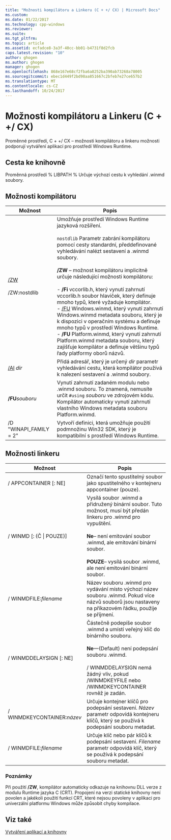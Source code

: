 ```yaml
---
title: "Možnosti kompilátoru a Linkeru (C + +/ CX) | Microsoft Docs"
ms.custom: 
ms.date: 01/22/2017
ms.technology: cpp-windows
ms.reviewer: 
ms.suite: 
ms.tgt_pltfrm: 
ms.topic: article
ms.assetid: ecfadce8-3a3f-40cc-bb01-b4731f8d2fcb
caps.latest.revision: "10"
author: ghogen
ms.author: ghogen
manager: ghogen
ms.openlocfilehash: 868e167e68cf2fba6a8252ba390ab73268a78005
ms.sourcegitcommit: ebec1d449f2bd98aa851667c2bfeb7e27ce657b2
ms.translationtype: MT
ms.contentlocale: cs-CZ
ms.lasthandoff: 10/24/2017
---
```

# <a name="compiler-and-linker-options-ccx"></a>Možnosti kompilátoru a Linkeru (C + +/ CX)
Proměnné prostředí, C + +/ CX – možnosti kompilátoru a linkeru možnosti podporují vytváření aplikací pro prostředí Windows Runtime.  
  
## <a name="library-path"></a>Cesta ke knihovně  
 Proměnná prostředí % LIBPATH % Určuje výchozí cestu k vyhledání .winmd soubory.  
  
## <a name="compiler-options"></a>Možnosti kompilátoru  
  
|Možnost|Popis|  
|------------|-----------------|  
|[/ZW](../build/reference/zw-windows-runtime-compilation.md)<br /><br /> /ZW:nostdlib|Umožňuje prostředí Windows Runtime jazyková rozšíření.<br /><br /> `nostdlib` Parametr zabrání kompilátoru pomocí cesty standardní, předdefinované vyhledávání nalézt sestavení a .winmd soubory.<br /><br /> **/ZW** – možnost kompilátoru implicitně určuje následující možnosti kompilátoru:<br /><br /> -   **/Fi** vccorlib.h, který vynutí zahrnutí vccorlib.h soubor hlaviček, který definuje mnoho typů, které vyžaduje kompilátor.<br />-   [/FU](../build/reference/fu-name-forced-hash-using-file.md) Windows.winmd, který vynutí zahrnutí Windows.winmd metadata souboru, který je k dispozici v operačním systému a definuje mnoho typů v prostředí Windows Runtime.<br />-   **/FU** Platform.winmd, který vynutí zahrnutí Platform.winmd metadata souboru, který zajišťuje kompilátor a definuje většinu typů řady platformy oborů názvů.|  
|[/AI](../build/reference/ai-specify-metadata-directories.md) *dir*|Přidá adresář, který je určený *dir* parametr vyhledávání cestu, která kompilátor používá k nalezení sestavení a .winmd soubory.|  
|**/FU***souboru* |Vynutí zahrnutí zadaném modulu nebo .winmd souboru. To znamená, nemusíte určit `#using` *souboru* ve zdrojovém kódu. Kompilátor automaticky vynutí zahrnutí vlastního Windows metadata souboru Platform.winmd.|  
|/D "WINAPI_FAMILY = 2"|Vytvoří definici, která umožňuje použití podmnožinu Win32 SDK, který je kompatibilní s prostředí Windows Runtime.|  
  
## <a name="linker-options"></a>Možnosti linkeru  
  
|Možnost|Popis|  
|------------|-----------------|  
|/ APPCONTAINER [: NE]|Označí tento spustitelný soubor jako spustitelného v kontejneru appcontainer (pouze).|  
|/ WINMD [: {Č &#124; POUZE}]|Vysílá soubor .winmd a přidružený binární soubor. Tuto možnost, musí být předán linkeru pro .winmd pro vypuštění.<br /><br /> **Ne**– není emitování soubor .winmd, ale emitování binární soubor.<br /><br /> **POUZE**– vysílá soubor .winmd, ale není emitování binární soubor.|  
|/ WINMDFILE:*filename*|Název souboru .winmd pro vydávání místo výchozí název souboru .winmd. Pokud více názvů souborů jsou nastaveny na příkazovém řádku, použije se příjmení.|  
|/ WINMDDELAYSIGN [: NE]|Částečně podepíše soubor .winmd a umístí veřejný klíč do binárního souboru.<br /><br /> **Ne**—(Default) není podepsání souboru .winmd.<br /><br /> / WINMDDELAYSIGN nemá žádný vliv, pokud /WINMDKEYFILE nebo /WINMDKEYCONTAINER rovněž je zadán.|  
|/ WINMDKEYCONTAINER:*název*|Určuje kontejner klíčů pro podepsání sestavení. *Název* parametr odpovídá kontejneru klíčů, který se používá k podepsání souboru metadat.|  
|/ WINMDFILE:*filename*|Určuje klíč nebo pár klíčů k podepsání sestavení. *Filename* parametr odpovídá klíč, který se používá k podepsání souboru metadat.|  
  
### <a name="remarks"></a>Poznámky  
 Při použití **/ZW**, kompilátor automaticky odkazuje na knihovnu DLL verze z modulu Runtime jazyka C (CRT). Propojení na verzi statické knihovny není povolen a jakékoli použití funkcí CRT, které nejsou povoleny v aplikaci pro univerzální platformu Windows může způsobit chyby kompilace.  
  
## <a name="see-also"></a>Viz také  
 [Vytváření aplikací a knihovny](../cppcx/building-apps-and-libraries-c-cx.md)